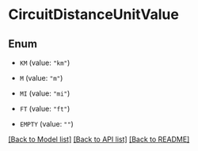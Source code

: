 # CircuitDistanceUnitValue

## Enum


* `KM` (value: `"km"`)

* `M` (value: `"m"`)

* `MI` (value: `"mi"`)

* `FT` (value: `"ft"`)

* `EMPTY` (value: `""`)


[[Back to Model list]](../README.md#documentation-for-models) [[Back to API list]](../README.md#documentation-for-api-endpoints) [[Back to README]](../README.md)


